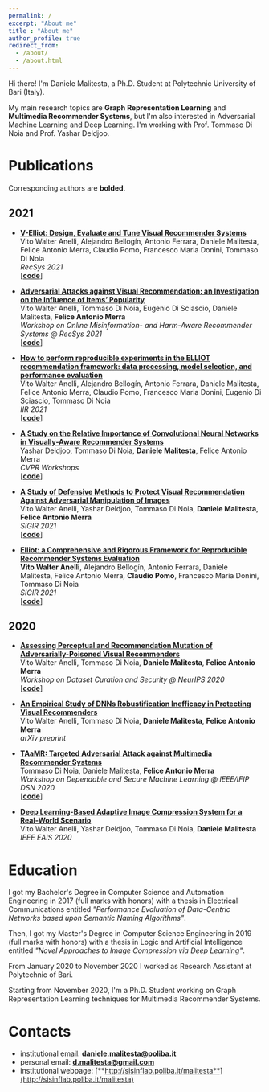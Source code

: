 ```yaml
---
permalink: /
excerpt: "About me"
title : "About me"
author_profile: true
redirect_from: 
  - /about/
  - /about.html
---
```

Hi there! I'm Daniele Malitesta, a Ph.D. Student at Polytechnic University of Bari (Italy). 

My main research topics are **Graph Representation Learning** and **Multimedia Recommender Systems**, but I'm also interested in Adversarial Machine Learning and Deep Learning. I'm working with Prof. Tommaso Di Noia and Prof. Yashar Deldjoo.

# Publications
Corresponding authors are **bolded**.
## 2021

* **[V-Elliot: Design, Evaluate and Tune Visual Recommender Systems](https://www.researchgate.net/publication/353841571_V-Elliot_Design_Evaluate_and_Tune_Visual_Recommender_Systems)**  
Vito Walter Anelli, Alejandro Bellogín, Antonio Ferrara, Daniele Malitesta, Felice Antonio Merra, Claudio Pomo, Francesco Maria Donini, Tommaso Di Noia  
*RecSys 2021*  
\[[**code**](https://github.com/sisinflab/elliot)\]

* **[Adversarial Attacks against Visual Recommendation: an Investigation on the Influence of Items’ Popularity](https://www.researchgate.net/publication/354117200_Adversarial_Attacks_against_Visual_Recommendation_an_Investigation_on_the_Influence_of_Items'_Popularity)**  
Vito Walter Anelli, Tommaso Di Noia, Eugenio Di Sciascio, Daniele Malitesta, **Felice Antonio Merra**  
*Workshop on Online Misinformation- and Harm-Aware Recommender Systems @ RecSys 2021*  
\[[**code**](https://github.com/sisinflab/elliot)\]

* **[How to perform reproducible experiments in the ELLIOT recommendation framework: data processing, model selection, and performance evaluation](http://ceur-ws.org/Vol-2947/paper14.pdf)**  
Vito Walter Anelli, Alejandro Bellogín, Antonio Ferrara, Daniele Malitesta, Felice Antonio Merra, Claudio Pomo, Francesco Maria Donini, Eugenio Di Sciascio, Tommaso Di Noia  
*IIR 2021*  
\[[**code**](https://github.com/sisinflab/elliot)\]

* **[A Study on the Relative Importance of Convolutional Neural Networks in Visually-Aware Recommender Systems](https://www.researchgate.net/publication/350873965_A_Study_on_the_Relative_Importance_of_Convolutional_Neural_Networks_in_Visually-Aware_Recommender_Systems)**  
Yashar Deldjoo, Tommaso Di Noia, **Daniele Malitesta**, Felice Antonio Merra  
*CVPR Workshops*  
\[[**code**](https://github.com/sisinflab/CNNs-in-VRSs)\]

* **[A Study of Defensive Methods to Protect Visual Recommendation Against Adversarial Manipulation of Images](https://www.researchgate.net/publication/350871619_A_Study_of_Defensive_Methods_to_Protect_Visual_Recommendation_Against_Adversarial_Manipulation_of_Images)**  
Vito Walter Anelli, Yashar Deldjoo, Tommaso Di Noia, **Daniele Malitesta**, **Felice Antonio Merra**  
*SIGIR 2021*  
\[[**code**](https://github.com/sisinflab/Visual-Adversarial-Recommendation)\]

* **[Elliot: a Comprehensive and Rigorous Framework for Reproducible Recommender Systems Evaluation](https://www.researchgate.net/publication/349758875_Elliot_a_Comprehensive_and_Rigorous_Framework_for_Reproducible_Recommender_Systems_Evaluation)**  
**Vito Walter Anelli**, Alejandro Bellogín, Antonio Ferrara, Daniele Malitesta, Felice Antonio Merra, **Claudio Pomo**, Francesco Maria Donini, Tommaso Di Noia  
*SIGIR 2021*  
\[[**code**](https://github.com/sisinflab/elliot)\]

## 2020
* **[Assessing Perceptual and Recommendation Mutation of Adversarially-Poisoned Visual Recommenders](https://www.researchgate.net/publication/345242855_Assessing_Perceptual_and_Recommendation_Mutation_of_Adversarially-Poisoned_Visual_Recommenders)**  
Vito Walter Anelli, Tommaso Di Noia, **Daniele Malitesta**, **Felice Antonio Merra**  
*Workshop on Dataset Curation and Security @ NeurIPS 2020*  
\[[**code**](https://github.com/sisinflab/Perceptual-Rec-Mutation-of-Adv-VRs)\]

* **[An Empirical Study of DNNs Robustification Inefficacy in Protecting Visual Recommenders](https://www.researchgate.net/publication/344468920_An_Empirical_Study_of_DNNs_Robustification_Inefficacy_in_Protecting_Visual_Recommenders)**  
Vito Walter Anelli, Tommaso Di Noia, **Daniele Malitesta**, **Felice Antonio Merra**  
*arXiv preprint*

* **[TAaMR: Targeted Adversarial Attack against Multimedia Recommender Systems](https://www.researchgate.net/publication/343313314_TAaMR_Targeted_Adversarial_Attack_against_Multimedia_Recommender_Systems)**  
Tommaso Di Noia, Daniele Malitesta, **Felice Antonio Merra**  
*Workshop on Dependable and Secure Machine Learning @ IEEE/IFIP DSN 2020*  
\[[**code**](https://github.com/sisinflab/TAaMR)\]

* **[Deep Learning-Based Adaptive Image Compression System for a Real-World Scenario](https://www.researchgate.net/publication/342405274_Deep_Learning-Based_Adaptive_Image_Compression_System_for_a_Real-World_Scenario)**  
Vito Walter Anelli, Yashar Deldjoo, Tommaso Di Noia, **Daniele Malitesta**  
*IEEE EAIS 2020*

# Education
I got my Bachelor's Degree in Computer Science and Automation Engineering in 2017 (full marks with honors) with a thesis in Electrical Communications entitled *"Performance Evaluation of Data-Centric Networks based upon Semantic Naming Algorithms"*.

Then, I got my Master's Degree in Computer Science Engineering in 2019 (full marks with honors) with a thesis in Logic and Artificial Intelligence entitled *"Novel Approaches to Image Compression via Deep Learning"*.

From January 2020 to November 2020 I worked as Research Assistant at Polytechnic of Bari. 

Starting from November 2020, I'm a Ph.D. Student working on Graph Representation Learning techniques for Multimedia Recommender Systems.

# Contacts
* institutional email: [**daniele.malitesta@poliba.it**](mailto:daniele.malitesta@poliba.it)
* personal email: [**d.malitesta@gmail.com**](mailto:d.malitesta@gmail.com)
* institutional webpage: [**http://sisinflab.poliba.it/malitesta**](http://sisinflab.poliba.it/malitesta)
